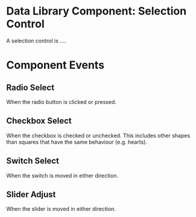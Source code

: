 # Data Library Component: Selection Control

A selection control is ....

# Component Events
## Radio Select
When the radio button is clicked or pressed. 

## Checkbox Select
When the checkbox is checked or unchecked. This includes other shapes than squares that have the same behaviour (e.g. hearts).

## Switch Select
When the switch is moved in either direction. 

## Slider Adjust
When the slider is moved in either direction.